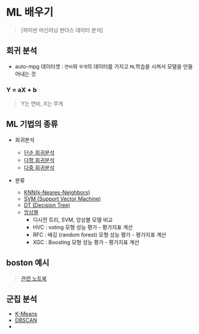 # ML 배우기

> [파이썬 머신러닝 판다스 데이터 분석] 

## 회귀 분석

* auto-mpg 데이터셋 : `연비`와 `무게`의 데이터를 가지고 `ML`학습을 시켜서 모델을 만들어내는 것

### Y = aX + b

> Y는 연비, X는 무게

## ML 기법의 종류

* 회귀분석
  * [단순 회귀분석](./p286.py)
  * [다항 회귀분석](./p298.py)
  * [다중 회귀분석](./p304.py)

* 분류
  * [KNN(k-Neares-Neighbors)](./p308.py)
  * [SVM (Support Vector Machine)](./p319.py)
  * [DT (Decision Tree)](./p323.py)
  * [앙상블](./p330.py)
    * 디시전 트리, SVM, 앙상블 모델 비교
    * HVC  : voting 모형 성능 평가 - 평가지표 계산
    * RFC  : 배깅 (random forest) 모형 성능 평가 - 평가지표 계산
    * XGC : Boosting 모형 성능 평가 - 평가지표 계산

## boston 예시

> [관련 노트북](./boston.ipynb)

## 군집 분석

* [K-Means](./p332.ipynb)
* [DBSCAN](./p339.ipynb)
* 

